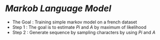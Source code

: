 # ***Markob Language Model***


- The Goal : Training simple markov model on a french dataset
- Step 1 : The goal is to estimate $Pi$ and $A$ by maximum of likelihood
- Step 2 : Generate sequence by sampling characters by using $Pi$ and $A$